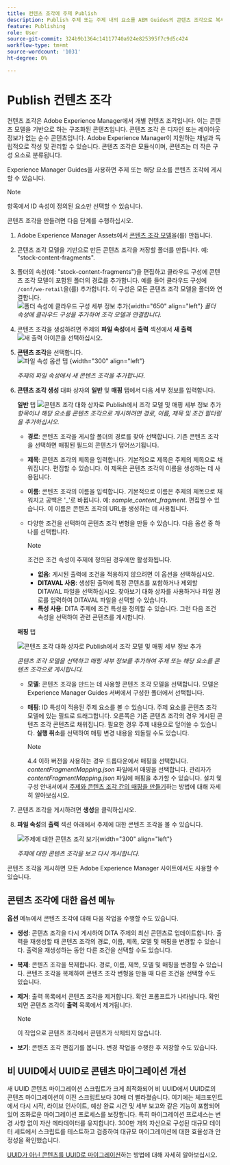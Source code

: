 ```yaml
---
title: 컨텐츠 조각에 주제 Publish
description: Publish 주제 또는 주제 내의 요소를 AEM Guides의 콘텐츠 조각으로 복사합니다.  주제에 대한 콘텐츠 조각을 보고 다시 게시하는 방법에 대해 알아봅니다.
feature: Publishing
role: User
source-git-commit: 324b9b1364c14117740a924e825395f7c9d5c424
workflow-type: tm+mt
source-wordcount: '1031'
ht-degree: 0%

---
```


# Publish 컨텐츠 조각

컨텐츠 조각은 Adobe Experience Manager에서 개별 컨텐츠 조각입니다. 이는 콘텐츠 모델을 기반으로 하는 구조화된 콘텐츠입니다. 콘텐츠 조각 은 디자인 또는 레이아웃 정보가 없는 순수 콘텐츠입니다. Adobe Experience Manager이 지원하는 채널과 독립적으로 작성 및 관리할 수 있습니다. 콘텐츠 조각은 모듈식이며, 콘텐츠는 더 작은 구성 요소로 분류됩니다.

Experience Manager Guides을 사용하면 주제 또는 해당 요소를 콘텐츠 조각에 게시할 수 있습니다.

>[!NOTE]
>
>항목에서 ID 속성이 정의된 요소만 선택할 수 있습니다.


콘텐츠 조각을 만들려면 다음 단계를 수행하십시오.

1. Adobe Experience Manager Assets에서 [콘텐츠 조각 모델](https://experienceleague.adobe.com/docs/experience-manager-65/assets/content-fragments/content-fragments-models.html?lang=ko)을(를) 만듭니다.
1. 콘텐츠 조각 모델을 기반으로 만든 콘텐츠 조각을 저장할 폴더를 만듭니다. 예: &quot;stock-content-fragments&quot;.
1. 폴더의 속성(예: &quot;stock-content-fragments&quot;)을 편집하고 클라우드 구성에 콘텐츠 조각 모델이 포함된 폴더의 경로를 추가합니다.
예를 들어 클라우드 구성에 `/conf/we-retail`을(를) 추가합니다. 이 구성은 모든 콘텐츠 조각 모델을 폴더와 연결합니다.\
   ![폴더 속성에 클라우드 구성 세부 정보 추가](images/fragment-folder-cloud-configuration.png){width="650" align="left"}
   *폴더 속성에 클라우드 구성을 추가하여 조각 모델과 연결합니다.*

1. 콘텐츠 조각을 생성하려면 주제의 **파일 속성**&#x200B;에서 **출력** 섹션에서 **새 출력** ![새 출력 아이콘](./images/Add_icon.svg)을 선택하십시오.
1. **콘텐츠 조각**&#x200B;을 선택합니다.\
   ![파일 속성 옵션 탭](./images/file-properties-outputs-tab.png) {width="300" align="left"}

   *주제의 파일 속성에서 새 콘텐츠 조각을 추가합니다*.

1. **콘텐츠 조각 생성** 대화 상자의 **일반** 및 **매핑** 탭에서 다음 세부 정보를 입력합니다.

   **일반** 탭
   ![콘텐츠 조각 대화 상자로 Publish에서 조각 모델 및 매핑 세부 정보 추가](images/generate-content-fragment.png)
   *항목이나 해당 요소를 콘텐츠 조각으로 게시하려면 경로, 이름, 제목 및 조건 필터링을 추가하십시오.*


   * **경로**: 콘텐츠 조각을 게시할 폴더의 경로를 찾아 선택합니다. 기존 콘텐츠 조각을 선택하면 매핑된 필드의 콘텐츠가 덮어쓰기됩니다.
   * **제목**: 콘텐츠 조각의 제목을 입력합니다. 기본적으로 제목은 주제의 제목으로 채워집니다. 편집할 수 있습니다. 이 제목은 콘텐츠 조각의 이름을 생성하는 데 사용됩니다.
   * **이름**: 콘텐츠 조각의 이름을 입력합니다. 기본적으로 이름은 주제의 제목으로 채워지고 공백은 &#39;_&#39;로 바뀝니다. 예: *sample_content_fragment*. 편집할 수 있습니다.  이 이름은 콘텐츠 조각의 URL을 생성하는 데 사용됩니다.

   * 다양한 조건을 선택하여 콘텐츠 조각 변형을 만들 수 있습니다. 다음 옵션 중 하나를 선택합니다.
     >[!NOTE]
     > 
     > 조건은 조건 속성이 주제에 정의된 경우에만 활성화됩니다.

      * **없음**: 게시된 출력에 조건을 적용하지 않으려면 이 옵션을 선택하십시오.
      * **DITAVAL 사용**: 생성된 출력에 특정 콘텐츠를 포함하거나 제외할 DITAVAL 파일을 선택하십시오. 찾아보기 대화 상자를 사용하거나 파일 경로를 입력하여 DITAVAL 파일을 선택할 수 있습니다.
      * **특성 사용**: DITA 주제에 조건 특성을 정의할 수 있습니다. 그런 다음 조건 속성을 선택하여 관련 콘텐츠를 게시합니다.






   **매핑** 탭

   ![콘텐츠 조각 대화 상자로 Publish에서 조각 모델 및 매핑 세부 정보 추가](images/content-fragment-mapping.png)

   *콘텐츠 조각 모델을 선택하고 매핑 세부 정보를 추가하여 주제 또는 해당 요소를 콘텐츠 조각으로 게시합니다.*

   * **모델**: 콘텐츠 조각을 만드는 데 사용할 콘텐츠 조각 모델을 선택합니다. 모델은 Experience Manager Guides 서버에서 구성한 폴더에서 선택됩니다.
   * **매핑**: ID 특성이 적용된 주제 요소를 볼 수 있습니다. 주제 요소를 콘텐츠 조각 모델에 있는 필드로 드래그합니다.
오른쪽은 기존 콘텐츠 조각의 경우 게시된 콘텐츠 조각 콘텐츠로 채워집니다. 필요한 경우 주제 내용으로 덮어쓸 수 있습니다. **실행 취소**&#x200B;를 선택하여 매핑 변경 내용을 되돌릴 수도 있습니다.


     >[!NOTE]
     >
     > 4.4 이하 버전을 사용하는 경우 드롭다운에서 매핑을 선택합니다. *contentFragmentMapping.json* 파일에서 매핑을 선택합니다.  관리자가 *contentFragmentMapping.json* 파일에 매핑을 추가할 수 있습니다. 설치 및 구성 안내서에서 [주제와 콘텐츠 조각 간의 매핑을 만들기](/help/product-guide/cs-install-guide/conf-content-fragment-mapping-cs.md)하는 방법에 대해 자세히 알아보십시오.

1. 콘텐츠 조각을 게시하려면 **생성**&#x200B;을 클릭하십시오.

1. **파일 속성**&#x200B;의 **출력** 섹션 아래에서 주제에 대한 콘텐츠 조각을 볼 수 있습니다.

   ![주제에 대한 콘텐츠 조각 보기](images/outputs-options-menu.png){width="300" align="left"}

   *주제에 대한 콘텐츠 조각을 보고 다시 게시합니다.*


콘텐츠 조각을 게시하면 모든 Adobe Experience Manager 사이트에서도 사용할 수 있습니다.




## 콘텐츠 조각에 대한 옵션 메뉴

**옵션** 메뉴에서 콘텐츠 조각에 대해 다음 작업을 수행할 수도 있습니다.

* **생성**: 콘텐츠 조각을 다시 게시하여 DITA 주제의 최신 콘텐츠로 업데이트합니다. 출력을 재생성할 때 콘텐츠 조각의 경로, 이름, 제목, 모델 및 매핑을 변경할 수 있습니다. 출력을 재생성하는 동안 다른 조건을 선택할 수도 있습니다.

* **복제**: 콘텐츠 조각을 복제합니다. 경로, 이름, 제목, 모델 및 매핑을 변경할 수 있습니다. 콘텐츠 조각을 복제하여 콘텐츠 조각 변형을 만들 때 다른 조건을 선택할 수도 있습니다.

* **제거**: 출력 목록에서 콘텐츠 조각을 제거합니다. 확인 프롬프트가 나타납니다. 확인되면 콘텐츠 조각이 **출력** 목록에서 제거됩니다.

  >[!NOTE]
  >
  > 이 작업으로 콘텐츠 조각에서 콘텐츠가 삭제되지 않습니다.

* **보기**: 콘텐츠 조각 편집기를 봅니다. 변경 작업을 수행한 후 저장할 수도 있습니다.

## 비 UUID에서 UUID로 콘텐츠 마이그레이션 개선

새 UUID 콘텐츠 마이그레이션 스크립트가 크게 최적화되어 비 UUID에서 UUID로의 콘텐츠 마이그레이션이 이전 스크립트보다 30배 더 빨라졌습니다. 여기에는 체크포인트에서 다시 시작, 라이브 인사이트, 예상 완료 시간 및 세부 보고와 같은 기능이 포함되어 있어 조화로운 마이그레이션 프로세스를 보장합니다. 특히 마이그레이션 프로세스는 변경 사항 없이 자산 메타데이터를 유지합니다. 300만 개의 자산으로 구성된 대규모 데이터 세트에서 스크립트를 테스트하고 검증하여 대규모 마이그레이션에 대한 효율성과 안정성을 확인했습니다.

[UUID가 아닌 콘텐츠를 UUID로 마이그레이션](/help/product-guide/install-guide/migrate-non-uuid-uuid.md)하는 방법에 대해 자세히 알아보십시오.